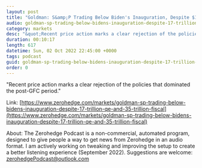 ```yaml
---
layout: post
title: "Goldman: S&amp;P Trading Below Biden's Inauguration, Despite $1.7 Trillion In QE And $3.5 Trillion In Fiscal Stimulus"
audio: goldman-sp-trading-below-bidens-inauguration-despite-17-trillion-qe-and-35-trillion-fiscal-0
category: markets
desc: "&quot;Recent price action marks a clear rejection of the policies that dominated the post-GFC period.&quot;"
duration: 00:10:17
length: 617
datetime: Sun, 02 Oct 2022 22:45:00 +0000
tags: podcast
guid: goldman-sp-trading-below-bidens-inauguration-despite-17-trillion-qe-and-35-trillion-fiscal-0
order: 0
---
```

&quot;Recent price action marks a clear rejection of the policies that dominated the post-GFC period.&quot;

Link: [https://www.zerohedge.com/markets/goldman-sp-trading-below-bidens-inauguration-despite-17-trillion-qe-and-35-trillion-fiscal](https://www.zerohedge.com/markets/goldman-sp-trading-below-bidens-inauguration-despite-17-trillion-qe-and-35-trillion-fiscal)

About: The Zerohedge Podcast is a non-commercial, automated program, designed to give people a way to get news from Zerohedge in an audio format.  I am actively working on tweaking and improving the setup to create a better listening experience (September 2022).  Suggestions are welcome: [zerohedgePodcast@outlook.com](mailto:zerohedgePodcast@outlook.com)